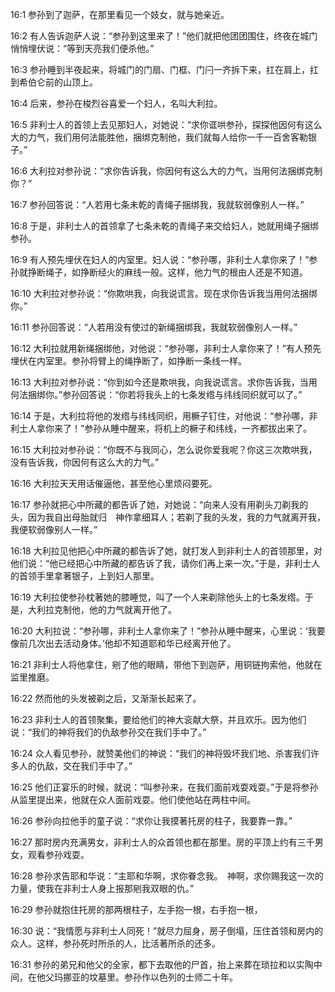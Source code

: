 <a id="1"></a>16:1  参孙到了迦萨，在那里看见一个妓女，就与她亲近。  

<a id="2"></a>16:2  有人告诉迦萨人说：“参孙到这里来了！”他们就把他团团围住，终夜在城门悄悄埋伏说：“等到天亮我们便杀他。”  

<a id="3"></a>16:3  参孙睡到半夜起来，将城门的门扇、门框、门闩一齐拆下来，扛在肩上，扛到希伯仑前的山顶上。  

<a id="4"></a>16:4  后来，参孙在梭烈谷喜爱一个妇人，名叫大利拉。  

<a id="5"></a>16:5  非利士人的首领上去见那妇人，对她说：“求你诓哄参孙，探探他因何有这么大的力气，我们用何法能胜他，捆绑克制他，我们就每人给你一千一百舍客勒银子。”  

<a id="6"></a>16:6  大利拉对参孙说：“求你告诉我，你因何有这么大的力气，当用何法捆绑克制你？”  

<a id="7"></a>16:7  参孙回答说：“人若用七条未乾的青绳子捆绑我，我就软弱像别人一样。”  

<a id="8"></a>16:8  于是，非利士人的首领拿了七条未乾的青绳子来交给妇人，她就用绳子捆绑参孙。  

<a id="9"></a>16:9  有人预先埋伏在妇人的内室里。妇人说：“参孙哪，非利士人拿你来了！”参孙就挣断绳子，如挣断经火的麻线一般。这样，他力气的根由人还是不知道。  

<a id="10"></a>16:10  大利拉对参孙说：“你欺哄我，向我说谎言。现在求你告诉我当用何法捆绑你。”  

<a id="11"></a>16:11  参孙回答说：“人若用没有使过的新绳捆绑我，我就软弱像别人一样。”  

<a id="12"></a>16:12  大利拉就用新绳捆绑他，对他说：“参孙哪，非利士人拿你来了！”有人预先埋伏在内室里。参孙将臂上的绳挣断了，如挣断一条线一样。  

<a id="13"></a>16:13  大利拉对参孙说：“你到如今还是欺哄我，向我说谎言。求你告诉我，当用何法捆绑你。”参孙回答说：“你若将我头上的七条发绺与纬线同织就可以了。”  

<a id="14"></a>16:14  于是，大利拉将他的发绺与纬线同织，用橛子钉住，对他说：“参孙哪，非利士人拿你来了！”参孙从睡中醒来，将机上的橛子和纬线，一齐都拔出来了。  

<a id="15"></a>16:15  大利拉对参孙说：“你既不与我同心，怎么说你爱我呢？你这三次欺哄我，没有告诉我，你因何有这么大的力气。”  

<a id="16"></a>16:16  大利拉天天用话催逼他，甚至他心里烦闷要死。  

<a id="17"></a>16:17  参孙就把心中所藏的都告诉了她，对她说：“向来人没有用剃头刀剃我的头，因为我自出母胎就归　神作拿细耳人；若剃了我的头发，我的力气就离开我，我便软弱像别人一样。”  

<a id="18"></a>16:18  大利拉见他把心中所藏的都告诉了她，就打发人到非利士人的首领那里，对他们说：“他已经把心中所藏的都告诉了我，请你们再上来一次。”于是，非利士人的首领手里拿著银子，上到妇人那里。  

<a id="19"></a>16:19  大利拉使参孙枕著她的膝睡觉，叫了一个人来剃除他头上的七条发绺。于是，大利拉克制他，他的力气就离开他了。  

<a id="20"></a>16:20  大利拉说：“参孙哪，非利士人拿你来了！”参孙从睡中醒来，心里说：‘我要像前几次出去活动身体。’他却不知道耶和华已经离开他了。  

<a id="21"></a>16:21  非利士人将他拿住，剜了他的眼睛，带他下到迦萨，用铜链拘索他，他就在监里推磨。  

<a id="22"></a>16:22  然而他的头发被剃之后，又渐渐长起来了。  

<a id="23"></a>16:23  非利士人的首领聚集，要给他们的神大衮献大祭，并且欢乐。因为他们说：“我们的神将我们的仇敌参孙交在我们手中了。”  

<a id="24"></a>16:24  众人看见参孙，就赞美他们的神说：“我们的神将毁坏我们地、杀害我们许多人的仇敌，交在我们手中了。”  

<a id="25"></a>16:25  他们正宴乐的时候，就说：“叫参孙来，在我们面前戏耍戏耍。”于是将参孙从监里提出来，他就在众人面前戏耍。他们使他站在两柱中间。  

<a id="26"></a>16:26  参孙向拉他手的童子说：“求你让我摸著托房的柱子，我要靠一靠。”  

<a id="27"></a>16:27  那时房内充满男女，非利士人的众首领也都在那里。房的平顶上约有三千男女，观看参孙戏耍。  

<a id="28"></a>16:28  参孙求告耶和华说：“主耶和华啊，求你眷念我。　神啊，求你赐我这一次的力量，使我在非利士人身上报那剜我双眼的仇。”  

<a id="29"></a>16:29  参孙就抱住托房的那两根柱子，左手抱一根，右手抱一根，  

<a id="30"></a>16:30  说：“我情愿与非利士人同死！”就尽力屈身，房子倒塌，压住首领和房内的众人。这样，参孙死时所杀的人，比活著所杀的还多。  

<a id="31"></a>16:31  参孙的弟兄和他父的全家，都下去取他的尸首，抬上来葬在琐拉和以实陶中间，在他父玛挪亚的坟墓里。参孙作以色列的士师二十年。  
